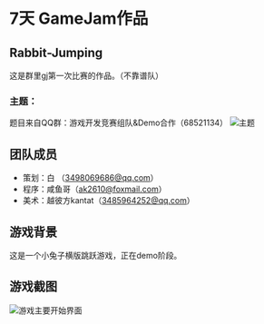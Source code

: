 # 7天 GameJam作品
## Rabbit-Jumping
这是群里gj第一次比赛的作品。（不靠谱队）

### 主题：
题目来自QQ群：游戏开发竞赛组队&Demo合作（68521134）
![主题](https://images.gitee.com/uploads/images/2022/0521/221701_0dd6d05f_5152184.jpeg "微信图片_20220521221634.jpg")

## 团队成员
* 策划：白 （3498069686@qq.com）
* 程序：咸鱼哥（ak2610@foxmail.com）
* 美术：越彼方kantat（3485964252@qq.com）

## 游戏背景
这是一个小兔子横版跳跃游戏，正在demo阶段。

## 游戏截图
![游戏主要开始界面](https://user-images.githubusercontent.com/101488932/169672993-7d7a9ed4-6533-4cba-a0b7-130b59a86adb.png)
